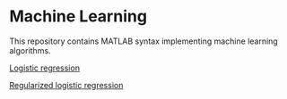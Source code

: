 # Machine Learning

This repository contains MATLAB syntax implementing machine learning algorithms.

[Logistic regression](../master/logistic-regression.md)

[Regularized logistic regression](../master/regularized-logistic-regression.md)
